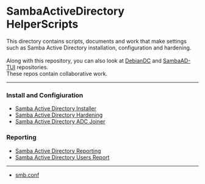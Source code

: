 # SambaActiveDirectory HelperScripts
This directory contains scripts, documents and work that make settings such as Samba Active Directory installation, configuration and hardening. <br>
<br>
Along with this repository, you can also look at [DebianDC](https://github.com/eesmer/DebianDC) and [SambaAD-TUI](https://github.com/eesmer/sambad-tui) repositories. <br>
These repos contain collaborative work. <br>

---

### Install and Configiuration
- [Samba Active Directory Installer](https://github.com/eesmer/DocAndTools/blob/main/SambaActiveDirectory/SambaActiveDirectory-Installer.md)
- [Samba Active Directory Hardening](https://github.com/eesmer/DocAndTools/blob/main/SambaActiveDirectory/SambaActiveDirectory-Hardening.md)
- [Samba Active Directory ADC Joiner](https://github.com/eesmer/DocAndTools/blob/main/SambaActiveDirectory/SambaActiveDirectory-ADC-Joiner.md)
### Reporting
- [Samba Active Directory Reporting](https://github.com/eesmer/DocAndTools/blob/main/SambaActiveDirectory/SambaActiveDirectory-Reporting.md)
- [Samba Active Directory Users Report](https://github.com/eesmer/DocAndTools/blob/main/SambaActiveDirectory/SambaActiveDirectory-Users-Report.md)

---

- [smb.conf ](https://github.com/eesmer/DocAndTools/blob/main/SambaActiveDirectory/scripts/smb-conf.md)
